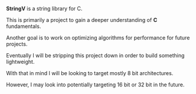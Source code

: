 **StringV** is a string library for C.

This is primarily a project to gain a deeper understanding of **C** fundamentals.

Another goal is to work on optimizing algorithms for performance for future projects.

Eventually I will be stripping this project down in order to build something lightweight.

With that in mind I will be looking to target mostly 8 bit architectures.

However, I may look into potentially targeting 16 bit or 32 bit in the future.

